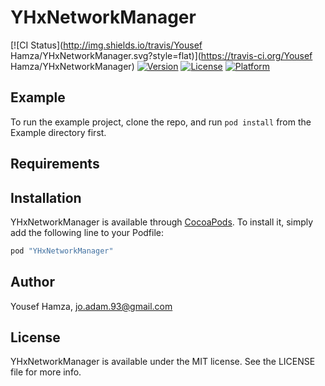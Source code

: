 # YHxNetworkManager

[![CI Status](http://img.shields.io/travis/Yousef Hamza/YHxNetworkManager.svg?style=flat)](https://travis-ci.org/Yousef Hamza/YHxNetworkManager)
[![Version](https://img.shields.io/cocoapods/v/YHxNetworkManager.svg?style=flat)](http://cocoapods.org/pods/YHxNetworkManager)
[![License](https://img.shields.io/cocoapods/l/YHxNetworkManager.svg?style=flat)](http://cocoapods.org/pods/YHxNetworkManager)
[![Platform](https://img.shields.io/cocoapods/p/YHxNetworkManager.svg?style=flat)](http://cocoapods.org/pods/YHxNetworkManager)

## Example

To run the example project, clone the repo, and run `pod install` from the Example directory first.

## Requirements

## Installation

YHxNetworkManager is available through [CocoaPods](http://cocoapods.org). To install
it, simply add the following line to your Podfile:

```ruby
pod "YHxNetworkManager"
```

## Author

Yousef Hamza, jo.adam.93@gmail.com

## License

YHxNetworkManager is available under the MIT license. See the LICENSE file for more info.
